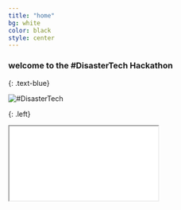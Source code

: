 ```yaml
---
title: "home"
bg: white
color: black
style: center
---
```


### welcome to the #DisasterTech Hackathon
{: .text-blue}


<div>
<img class="row full column"  src="https://dl.dropboxusercontent.com/u/734069/icons/DisasterTechHackathon%202.png" alt="#DisasterTech" title="#DisasterTech Hackathon"/>
</div>

<!--
<span class="fa-stack subtlecircle" style="font-size:100px; background:rgba(255,166,0,0.1)">
  <i class="fa fa-circle fa-stack-2x text-white"></i>
  <i class="fa fa-question-circle fa-stack-1x text-orange"></i>
</span>-->



{: .left}

<div class="icontain">
  <iframe src="//www.youtube.com/embed/T0c7o-Xx9nQ" allowfullscreen></iframe>
</div>


